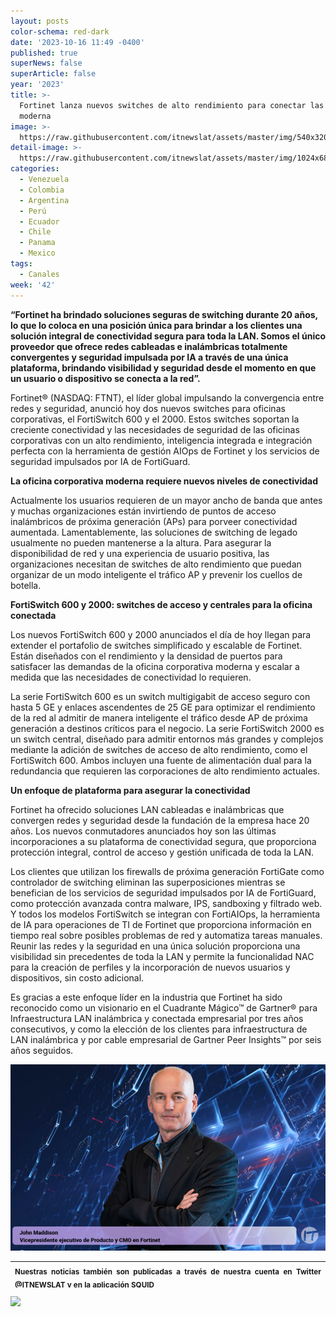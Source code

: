 ```yaml
---
layout: posts
color-schema: red-dark
date: '2023-10-16 11:49 -0400'
published: true
superNews: false
superArticle: false
year: '2023'
title: >-
  Fortinet lanza nuevos switches de alto rendimiento para conectar las oficinas
  moderna
image: >-
  https://raw.githubusercontent.com/itnewslat/assets/master/img/540x320/John-Maddison-p.jpg
detail-image: >-
  https://raw.githubusercontent.com/itnewslat/assets/master/img/1024x680/John-Maddison-g.jpg
categories:
  - Venezuela
  - Colombia
  - Argentina
  - Perú
  - Ecuador
  - Chile
  - Panama
  - Mexico
tags:
  - Canales
week: '42'
---
```

**“Fortinet ha brindado soluciones seguras de switching durante 20 años, lo que lo coloca en una posición única para brindar a los clientes una solución integral de conectividad segura para toda la LAN. Somos el único proveedor que ofrece redes cableadas e inalámbricas totalmente convergentes y seguridad impulsada por IA a través de una única plataforma, brindando visibilidad y seguridad desde el momento en que un usuario o dispositivo se conecta a la red”.**

Fortinet® (NASDAQ: FTNT), el líder global impulsando la convergencia entre redes y seguridad, anunció hoy dos nuevos switches para oficinas corporativas, el FortiSwitch 600 y el 2000. Estos switches soportan la creciente conectividad y las necesidades de seguridad de las oficinas corporativas con un alto rendimiento, inteligencia integrada e integración perfecta con la herramienta de gestión AIOps de Fortinet y los servicios de seguridad impulsados por IA de FortiGuard.

**La oficina corporativa moderna requiere nuevos niveles de conectividad** 

Actualmente los usuarios requieren de un mayor ancho de banda que antes y muchas organizaciones están invirtiendo de puntos de acceso inalámbricos de próxima generación (APs) para porveer conectividad aumentada. Lamentablemente, las soluciones de switching de legado usualmente no pueden mantenerse a la altura. Para asegurar la disponibilidad de red y una experiencia de usuario positiva, las organizaciones necesitan de switches de alto rendimiento que puedan organizar de un modo inteligente el tráfico AP y prevenir los cuellos de botella.

**FortiSwitch 600 y 2000: switches de acceso y centrales para la oficina conectada**

Los nuevos FortiSwitch 600 y 2000 anunciados el día de hoy llegan para extender el portafolio de switches simplificado y escalable de Fortinet. Están diseñados con el rendimiento y la densidad de puertos para satisfacer las demandas de la oficina corporativa moderna y escalar a medida que las necesidades de conectividad lo requieren.

La serie FortiSwitch 600 es un switch multigigabit de acceso seguro con hasta 5 GE y enlaces ascendentes de 25 GE para optimizar el rendimiento de la red al admitir de manera inteligente el tráfico desde AP de próxima generación a destinos críticos para el negocio. La serie FortiSwitch 2000 es un switch central, diseñado para admitir entornos más grandes y complejos mediante la adición de switches de acceso de alto rendimiento, como el FortiSwitch 600. Ambos incluyen una fuente de alimentación dual para la redundancia que requieren las corporaciones de alto rendimiento actuales.

**Un enfoque de plataforma para asegurar la conectividad**

Fortinet ha ofrecido soluciones LAN cableadas e inalámbricas que convergen redes y seguridad desde la fundación de la empresa hace 20 años. Los nuevos conmutadores anunciados hoy son las últimas incorporaciones a su plataforma de conectividad segura, que proporciona protección integral, control de acceso y gestión unificada de toda la LAN.

Los clientes que utilizan los firewalls de próxima generación FortiGate como controlador de switching eliminan las superposiciones mientras se benefician de los servicios de seguridad impulsados por IA de FortiGuard, como protección avanzada contra malware, IPS, sandboxing y filtrado web. Y todos los modelos FortiSwitch se integran con FortiAIOps, la herramienta de IA para operaciones de TI de Fortinet que proporciona información en tiempo real sobre posibles problemas de red y automatiza tareas manuales. Reunir las redes y la seguridad en una única solución proporciona una visibilidad sin precedentes de toda la LAN y permite la funcionalidad NAC para la creación de perfiles y la incorporación de nuevos usuarios y dispositivos, sin costo adicional.

Es gracias a este enfoque líder en la industria que Fortinet ha sido reconocido como un visionario en el Cuadrante Mágico™ de Gartner® para Infraestructura LAN inalámbrica y conectada empresarial por tres años consecutivos, y como la elección de los clientes para infraestructura de LAN inalámbrica y por cable empresarial de Gartner Peer Insights™ por seis años seguidos.

![](https://raw.githubusercontent.com/itnewslat/assets/master/img/540x320/John-Maddison-p.jpg)

<table style="height: 42px;" width="569">
<tbody>
<tr>
<td style="text-align: justify;"><sub><strong>Nuestras noticias también son publicadas a través de nuestra cuenta en Twitter <a href="https://twitter.com/itnewslat?lang=es">@ITNEWSLAT</a> y en la aplicación <a href="https://squidapp.co/en/">SQUID</a></strong></sub></td>
</tr>
</tbody>
</table>

<img src="https://tracker.metricool.com/c3po.jpg?hash=56f88a41e39ab42c063cc51676587a04"/>